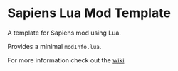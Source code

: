 # Sapiens Lua Mod Template

A template for Sapiens mod using Lua.

Provides a minimal `modInfo.lua`.

For more information check out the [wiki](https://wiki.sapiens.dev/)